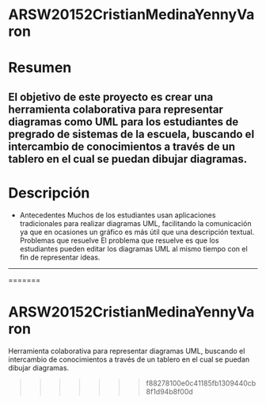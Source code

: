 
ARSW20152CristianMedinaYennyVaron
===========================================================================
Resumen
=======

El objetivo de este proyecto es crear una herramienta colaborativa para representar diagramas como UML para los estudiantes de pregrado de sistemas de la escuela, buscando el intercambio de conocimientos a través de un tablero en el cual se puedan dibujar diagramas.
-----------

Descripción
========

* Antecedentes
Muchos de los estudiantes usan aplicaciones tradicionales para realizar diagramas UML, facilitando la comunicación ya que en ocasiones un gráfico es más útil que una descripción textual.
Problemas que resuelve
El problema que resuelve es que los estudiantes pueden editar los diagramas UML al mismo tiempo con el fin de representar ideas.
-------

=======
# ARSW20152CristianMedinaYennyVaron
Herramienta colaborativa para representar diagramas UML, buscando el intercambio de conocimientos a través de un tablero en el cual se puedan dibujar diagramas.
>>>>>>> f88278100e0c41185fb1309440cb8f1d94b8f00d
